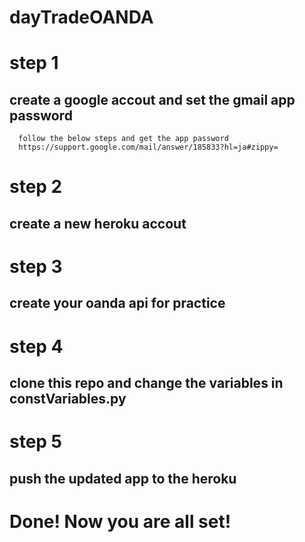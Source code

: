 # dayTradeOANDA

# step 1
  ## create a google accout and set the gmail app password 
      follow the below steps and get the app password
      https://support.google.com/mail/answer/185833?hl=ja#zippy=
# step 2
  ## create a new heroku accout
  
# step 3 
  ## create your oanda api for practice
# step 4 
  ## clone this repo and change the variables in constVariables.py
  
# step 5
  ## push the updated app to the heroku 

# Done! Now you are all set!
